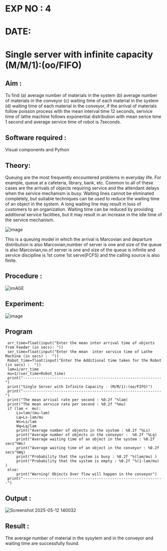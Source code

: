 # EXP NO : 4
# DATE:
# Single server with infinite capacity (M/M/1):(oo/FIFO)
## Aim :
To find (a) average number of materials in the system (b) average number of materials in the conveyor (c) waiting time of each material in the system (d) waiting time of each material in the conveyor, if the arrival  of materials follow poisson process with the mean interval time 12 seconds, serivice time of lathe machine follows exponential distribution with mean serice time 1 second and average service time of robot is 7seconds.

## Software required :
Visual components and Python

## Theory:
Queuing are the most frequently encountered problems in everyday life. For example, queue at a cafeteria, library, bank, etc. Common to all of these cases are the arrivals of objects requiring service and the attendant delays when the service mechanism is busy. Waiting lines cannot be eliminated completely, but suitable techniques can be used to reduce the waiting time of an object in the system. A long waiting line may result in loss of customers to an organization. Waiting time can be reduced by providing additional service facilities, but it may result in an increase in the idle time of the service mechanism.

![image](1.png)

This is a queuing model in which the arrival is Marcovian and departure distribution is also Marcovian,number of server is one and size of the queue is also Marcovian,no.of server is one and size of the queue is infinite and service discipline is 1st come 1st serve(FCFS) and the calling source is also finite.

## Procedure :

![imAGE](2.png)



## Experiment:
![image](https://github.com/gauthamkrishna7/Single-server-infinite-capacity---Markov-Model/assets/141175025/bc252606-8a2f-479a-8178-f5c9ad1afb92)

 
## Program
     arr_time=float(input("Enter the mean inter arrival time of objects from Feeder (in secs): "))
     ser_time=float(input("Enter the mean  inter service time of Lathe Machine (in secs) :  "))
     Robot_time=float(input("Enter the Additional time taken for the Robot (in secs) :  "))
     lam=1/arr_time
     mu=1/(ser_time+Robot_time)
     print("--------------------------------------------------------------")
     print("Single Server with Infinite Capacity - (M/M/1):(oo/FIFO)")
     print("--------------------------------------------------------------")
     print("The mean arrival rate per second : %0.2f "%lam)
     print("The mean service rate per second : %0.2f "%mu)
     if (lam <  mu):
         Ls=lam/(mu-lam)
         Lq=Ls-lam/mu
         Ws=Ls/lam
         Wq=Lq/lam
         print("Average number of objects in the system : %0.2f "%Ls)
         print("Average number of objects in the conveyor :  %0.2f "%Lq)
         print("Average waiting time of an object in the system : %0.2f secs"%Ws)
         print("Average waiting time of an object in the conveyor : %0.2f secs"%Wq)
         print("Probability that the system is busy : %0.2f "%(lam/mu) )
         print("Probability that the system is empty : %0.2f "%(1-lam/mu) )
     else:
         print("Warning! Objects Over flow will happen in the conveyor")
     print("---------------------------------------------------------------")
## Output :
![Screenshot 2025-05-12 140032](https://github.com/user-attachments/assets/eadc9321-b3fc-4cbc-9adf-ac2b17b72b66)

## Result :
The average number of material in the sysytem and in the conveyor and waiting time are
successfully found.
